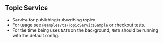 ## Topic Service
- Service for publishing/subscribing topics.
- For usage see `@samples/ts/TopicServiceSample` or checkout tests.
- For the time being uses `NATS` on the background, `NATS` should be running with the default config.